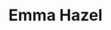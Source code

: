 ---
title: "Emma Hazel"
image: "images/author/emma-hazel.jpg"
description: "Emma Hazel is a writer based in New York City. He's interested in all things tech, science, and photography related, and likes to yo-yo in his free time.


Follow him [on Twitter](https://twitter.com/emma-hazel)."
---